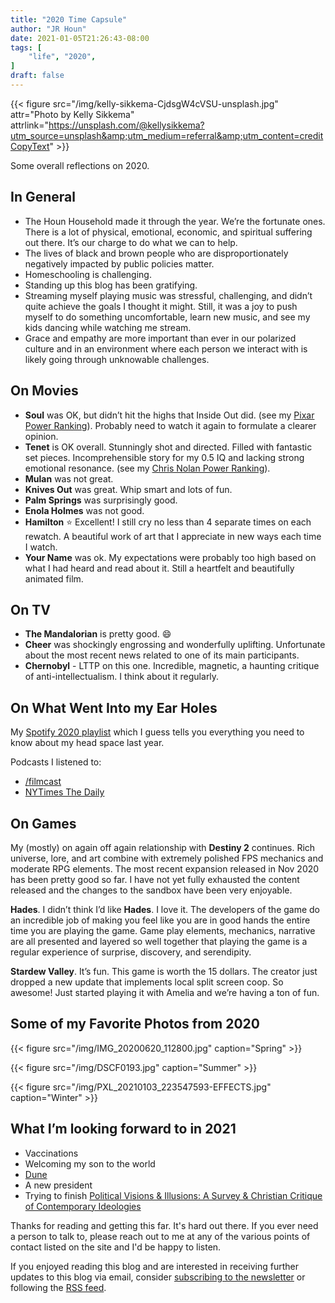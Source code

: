 ```yaml
---
title: "2020 Time Capsule"
author: "JR Houn"
date: 2021-01-05T21:26:43-08:00
tags: [
    "life", "2020",
]
draft: false
---
```



{{< figure src="/img/kelly-sikkema-CjdsgW4cVSU-unsplash.jpg" attr="Photo by Kelly Sikkema" attrlink="https://unsplash.com/@kellysikkema?utm_source=unsplash&amp;utm_medium=referral&amp;utm_content=creditCopyText" >}}

Some overall reflections on 2020.

## In General

* The Houn Household made it through the year. We’re the fortunate ones. There is a lot of physical, emotional, economic, and spiritual suffering out there. It’s our charge to do what we can to help.
* The lives of black and brown people who are disproportionately negatively impacted by public policies matter.
* Homeschooling is challenging.
* Standing up this blog has been gratifying.
* Streaming myself playing music was stressful, challenging, and didn’t quite achieve the goals I thought it might. Still, it was a joy to push myself to do something uncomfortable, learn new music, and see my kids dancing while watching me stream.
* Grace and empathy are more important than ever in our polarized culture and in an environment where each person we interact with is likely going through unknowable challenges.

## On Movies

* **Soul** was OK, but didn’t hit the highs that Inside Out did. (see my [Pixar Power Ranking](https://letterboxd.com/whoisdallas/list/pixar-power-ranking/)). Probably need to watch it again to formulate a clearer opinion.
* **Tenet** is OK overall. Stunningly shot and directed. Filled with fantastic set pieces. Incomprehensible story for my 0.5 IQ and lacking strong emotional resonance. (see my [Chris Nolan Power Ranking](https://letterboxd.com/whoisdallas/list/chris-nolan-power-ranking/)).
* **Mulan** was not great.
* **Knives Out** was great. Whip smart and lots of fun.
* **Palm Springs** was surprisingly good.
* **Enola Holmes** was not good.
* **Hamilton** :star: Excellent! I still cry no less than 4 separate times on each rewatch. A beautiful work of art that I appreciate in new ways each time I watch.
* **Your Name** was ok. My expectations were probably too high based on what I had heard and read about it. Still a heartfelt and beautifully animated film.

## On TV

* **The Mandalorian** is pretty good. :smile:
* **Cheer** was shockingly engrossing and wonderfully uplifting. Unfortunate about the most recent news related to one of its main participants.
* **Chernobyl** - LTTP on this one. Incredible, magnetic, a haunting critique of anti-intellectualism. I think about it regularly.

## On What Went Into my Ear Holes

My [Spotify 2020 playlist](https://open.spotify.com/playlist/37i9dQZF1EM5U5dx2FLnQj?si=XJIc53xZRVKNfgI2I_2g4w) which I guess tells you everything you need to know about my head space last year.

Podcasts I listened to:

* [/filmcast](https://www.slashfilm.com/category/features/slashfilmcast/)
* [NYTimes The Daily](https://www.nytimes.com/column/the-daily)

## On Games

My (mostly) on again off again relationship with **Destiny 2** continues. Rich universe, lore, and art combine with extremely polished FPS mechanics and moderate RPG elements. The most recent expansion released in Nov 2020 has been pretty good so far. I have not yet fully exhausted the content released and the changes to the sandbox have been very enjoyable.

**Hades**. I didn’t think I’d like **Hades**. I love it. The developers of the game do an incredible job of making you feel like you are in good hands the entire time you are playing the game. Game play elements, mechanics, narrative are all presented and layered so well together that playing the game is a regular experience of surprise, discovery, and serendipity.

**Stardew Valley**. It’s fun. This game is worth the 15 dollars. The creator just dropped a new update that implements local split screen coop. So awesome! Just started playing it with Amelia and we’re having a ton of fun.

## Some of my Favorite Photos from 2020

{{< figure src="/img/IMG_20200620_112800.jpg" caption="Spring" >}}

{{< figure src="/img/DSCF0193.jpg" caption="Summer" >}}

{{< figure src="/img/PXL_20210103_223547593-EFFECTS.jpg" caption="Winter"  >}}

## What I’m looking forward to in 2021

* Vaccinations
* Welcoming my son to the world
* [Dune](https://www.imdb.com/title/tt1160419/?ref_=fn_al_tt_1)
* A new president
* Trying to finish [Political Visions & Illusions: A Survey & Christian Critique of Contemporary Ideologies](https://smile.amazon.com/Political-Visions-Illusions-Contemporary-Ideologies/dp/0830827269?sa-no-redirect=1)

Thanks for reading and getting this far. It's hard out there. If you ever need a person to talk to, please reach out to me at any of the various points of contact listed on the site and I'd be happy to listen.

If you enjoyed reading this blog and are interested in receiving further updates to this blog via email, consider [subscribing to the newsletter](https://www.tinyletter.com/jrhoun) or following the [RSS feed](/index.xml).
